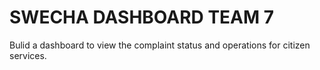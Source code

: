 # SWECHA DASHBOARD TEAM 7
 Bulid a dashboard to view the complaint status and operations for citizen services.
